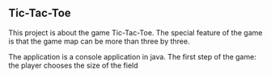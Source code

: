 ## Tic-Tac-Toe
This project is about the game Tic-Tac-Toe. The special feature of the game is that the game map can be more than three by three.

The application is a console application in java.
The first step of the game: the player chooses the size of the field
